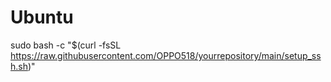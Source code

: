 # Ubuntu

sudo bash -c "$(curl -fsSL https://raw.githubusercontent.com/OPPO518/yourrepository/main/setup_ssh.sh)"
